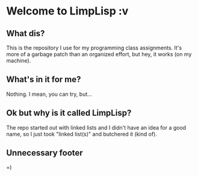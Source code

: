 Welcome to LimpLisp :v
======================

What dis?
---------
This is the repository I use for my programming class assignments. It's more of a garbage patch than an organized effort, but hey, it works (on my machine).

What's in it for me?
--------------------
Nothing. I mean, you can try, but...

Ok but why is it called LimpLisp?
---------------------------------
The repo started out with linked lists and I didn't have an idea for a good name, so I just took "linked list(s)" and butchered it (kind of).

Unnecessary footer
------------------
=)
